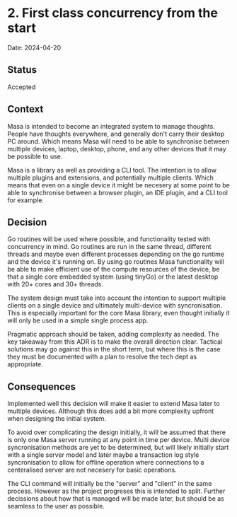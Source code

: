 # 2. First class concurrency from the start

Date: 2024-04-20

## Status

Accepted



## Context

Masa is intended to become an integrated system to manage thoughts. People have
thoughts everywhere, and generally don't carry their desktop PC around. Which
means Masa will need to be able to synchronise between multiple devices, laptop,
desktop, phone, and any other devices that it may be possible to use.

Masa is a library as well as providing a CLI tool. The intention is to allow
multiple plugins and extensions, and potentially multiple clients. Which means
that even on a single device it might be necesery at some point to be able to
synchronise between a browser plugin, an IDE plugin, and a CLI tool for example.

## Decision

Go routines will be used where possible, and functionality tested with
concurrency in mind. Go routines are run in the same thread, different threads
and maybe even different processes depending on the go runtime and the device
it's running on. By using go routines Masa functionality will be able to make
efficient use of the compute resources of the device, be that a single core
embedded system (using tinyGo) or the latest desktop with 20+ cores and 30+
threads.

The system design must take into account the intention to support multiple
clients on a single device and ultimately multi-device with syncronisation. This
is especially important for the core Masa library, even thought initially it
will only be used in a simple single process app.

Pragmatic approach should be taken, adding complexity as needed. The key
takeaway from this ADR is to make the overall direction clear. Tactical
solutions may go against this in the short term, but where this is the case they
must be documented with a plan to resolve the tech dept as appropriate.

## Consequences

Implemented well this decision will make it easier to extend Masa later to
multiple devices. Although this does add a bit more complexity upfront when
designing the initial system.

To avoid over complicating the design initially, it will be assumed that
there is only one Masa server running at any point in time per device. Multi
device syncronisation methods are yet to be determined, but will likely
initially start with a single server model and later maybe a transaction log
style syncronisation to allow for offline operation where connections to a
centeralised server are not necesery for basic operations.

The CLI command will initially be the "server" and "client" in the same process.
However as the project progreses this is intended to split. Further decissions
about how that is managed will be made later, but should be as seamless to the
user as possible.

